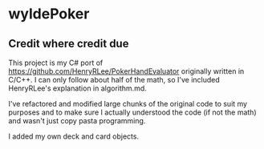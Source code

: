 # wyldePoker

## Credit where credit due
This project is my C# port of https://github.com/HenryRLee/PokerHandEvaluator originally written in C/C++.
I can only follow about half of the math, so I've included HenryRLee's explanation in algorithm.md.

I've refactored and modified large chunks of the original code to suit my purposes and to make sure I
actually understood the code (if not the math) and wasn't just copy pasta programming.

I added my own deck and card objects.